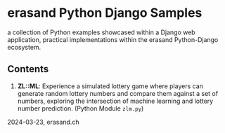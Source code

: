 # erasand Python Django Samples
a collection of Python examples showcased within a Django web application, practical implementations within the erasand Python-Django ecosystem.

## Contents
1. **ZL::ML**: Experience a simulated lottery game where players can generate random lottery numbers and compare them against a set of numbers, exploring the intersection of machine learning and lottery number prediction. (Python Module `zlm.py`)

2024-03-23, erasand.ch
